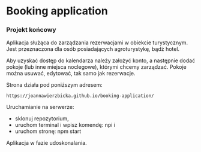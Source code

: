 # Booking application

### Projekt końcowy

Aplikacja służąca do zarządzania rezerwacjami w obiekcie turystycznym. 
Jest przeznaczona dla osób posiadających agroturystykę, bądź hotel.

Aby uzyskać dostęp do kalendarza należy założyć konto, a następnie dodać pokoje (lub inne miejsca noclegowe), którymi chcemy zarządzać.
Pokoje można usuwać, edytować, tak samo jak rezerwacje.

Strona działa pod poniższym adresem:
```
https://joannawierzbicka.github.io/booking-application/
```

Uruchamianie na serwerze:
- sklonuj repozytorium,
- uruchom terminal i wpisz komendę: npi i
- uruchom stronę: npm start

Aplikacja w fazie udoskonalania.







